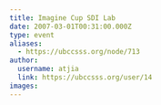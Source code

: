 ```yaml
---
title: Imagine Cup SDI Lab 
date: 2007-03-01T00:31:00.000Z
type: event
aliases:
  - https://ubccsss.org/node/713
author:
  username: atjia
  link: https://ubccsss.org/user/14
images:
---
```


